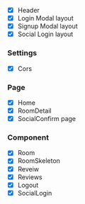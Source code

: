 - [x] Header
- [x] Login Modal layout
- [x] Signup Modal layout
- [x] Social Login layout

### Settings

- [x] Cors

### Page

- [x] Home
- [x] RoomDetail
- [x] SocialConfirm page

### Component

- [x] Room
- [x] RoomSkeleton
- [x] Reveiw
- [x] Reviews
- [x] Logout
- [x] SocialLogin
